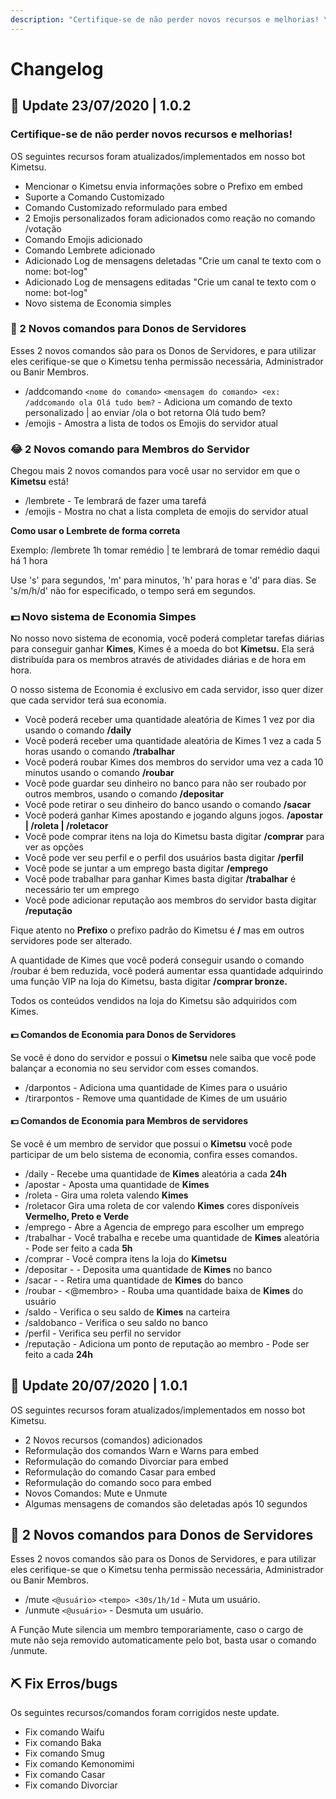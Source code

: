 ```yaml
---
description: "Certifique-se de não perder novos recursos e melhorias! \U0001F680"
---
```


# Changelog

## 🚀 Update 23/07/2020 \| 1.0.2

### Certifique-se de não perder novos recursos e melhorias!

OS seguintes recursos foram atualizados/implementados em nosso bot Kimetsu.

* Mencionar o Kimetsu envia informações sobre o Prefixo em embed
* Suporte a Comando Customizado
* Comando Customizado reformulado para embed
* 2 Emojis personalizados foram adicionados como reação no comando /votação
* Comando Emojis adicionado
* Comando Lembrete adicionado
* Adicionado Log de mensagens deletadas "Crie um canal te texto com o nome: bot-log"
* Adicionado Log de mensagens editadas "Crie um canal te texto com o nome: bot-log"
* Novo sistema de Economia simples

### 🔧 2 Novos comandos para Donos de Servidores

Esses 2 novos comandos são para os Donos de Servidores, e para utilizar eles cerifique-se que o Kimetsu tenha permissão necessária, Administrador ou Banir Membros.

* /addcomando `<nome do comando>` `<mensagem do comando> <ex: /addcomando ola Olá tudo bem?` - Adiciona um comando de texto personalizado \| ao enviar /ola o bot retorna Olá tudo bem?
* /emojis - Amostra a lista de todos os Emojis do servidor atual

### 😂 2 Novos comando para Membros do Servidor

Chegou mais 2 novos comandos para você usar no servidor em que o **Kimetsu** está!

* /lembrete   - Te lembrará de fazer uma tarefá
* /emojis - Mostra no chat a lista completa de emojis do servidor atual

**Como usar o Lembrete de forma correta**

Exemplo: /lembrete 1h tomar remédio \| te lembrará de tomar remédio daqui há 1 hora

Use 's' para segundos, 'm' para minutos, 'h' para horas e 'd' para dias. Se 's/m/h/d' não for especificado, o tempo será em segundos.

### 💵 Novo sistema de Economia Simpes

No nosso novo sistema de economia, você poderá completar tarefas diárias para conseguir ganhar **Kimes**, Kimes é a moeda do bot **Kimetsu.** Ela será distribuída para os membros através de atividades diárias e de hora em hora.

O nosso sistema de Economia é exclusivo em cada servidor, isso quer dizer que cada servidor terá sua economia.

* Você poderá receber uma quantidade aleatória de Kimes 1 vez por dia usando o comando **/daily**
* Você poderá receber uma quantidade aleatória de Kimes 1 vez a cada 5 horas usando o comando **/trabalhar**
* Você poderá roubar Kimes dos membros do servidor uma vez a cada 10 minutos usando o comando **/roubar**
* Você pode guardar seu dinheiro no banco para não ser roubado por outros membros, usando o comando **/depositar**
* Você pode retirar o seu dinheiro do banco usando o comando **/sacar**
* Você poderá ganhar Kimes apostando e jogando alguns jogos. **/apostar \| /roleta \| /roletacor**
* Você pode comprar itens na loja do Kimetsu basta digitar **/comprar** para ver as opções
* Você pode ver seu perfil e o perfil dos usuários basta digitar **/perfil**
* Você pode se juntar a um emprego basta digitar **/emprego**
* Você pode trabalhar para ganhar Kimes basta digitar **/trabalhar** é necessário ter um emprego
* Você pode adicionar reputação aos membros do servidor basta digitar **/reputação**

Fique atento no **Prefixo** o prefixo padrão do Kimetsu é **/** mas em outros servidores pode ser alterado.

A quantidade de Kimes que você poderá conseguir usando o comando /roubar é bem reduzida, você poderá aumentar essa quantidade adquirindo uma função VIP na loja do Kimetsu, basta digitar **/comprar bronze.**

Todos os conteúdos vendidos na loja do Kimetsu são adquiridos com Kimes.

#### 💵 Comandos de Economia para Donos de Servidores

Se você é dono do servidor e possui o **Kimetsu** nele saiba que você pode balançar a economia no seu servidor com esses comandos.

* /darpontos   - Adiciona uma quantidade de Kimes para o usuário
* /tirarpontos   - Remove uma quantidade de Kimes de um usuário

#### 💵 Comandos de Economia para Membros de servidores

Se você é um membro de servidor que possui o **Kimetsu** você pode participar de um belo sistema de economia, confira esses comandos.

* /daily - Recebe uma quantidade de **Kimes** aleatória a cada **24h**
* /apostar  - Aposta uma quantidade de **Kimes**
* /roleta  - Gira uma roleta valendo **Kimes**
* /roletacor   Gira uma roleta de cor valendo **Kimes** cores disponíveis **Vermelho, Preto e Verde**
* /emprego - Abre a Agencia de emprego para escolher um emprego
* /trabalhar - Você trabalha e recebe uma quantidade de **Kimes** aleatória - Pode ser feito a cada **5h**
* /comprar - Você compra itens la loja do **Kimetsu**
* /depositar -  - Deposita uma quantidade de **Kimes** no banco
* /sacar -  - Retira uma quantidade de **Kimes** do banco
* /roubar - &lt;@membro&gt; - Rouba uma quantidade baixa de **Kimes** do usuário
* /saldo - Verifica o seu saldo de **Kimes** na carteira
* /saldobanco - Verifica o seu saldo no banco
* /perfil - Verifica seu perfil no servidor
* /reputação - Adiciona um ponto de reputação ao membro - Pode ser feito a cada **24h**

## 🚀 Update 20/07/2020 \| 1.0.1

OS seguintes recursos foram atualizados/implementados em nosso bot Kimetsu.

* 2 Novos recursos \(comandos\) adicionados
* Reformulação dos comandos Warn e Warns para embed
* Reformulação do comando Divorciar para embed
* Reformulação do comando Casar para embed
* Reformulação do comando soco para embed
* Novos Comandos: Mute e Unmute
* Algumas mensagens de comandos são deletadas após 10 segundos

## 🔧 2 Novos comandos para Donos de Servidores

Esses 2 novos comandos são para os Donos de Servidores, e para utilizar eles cerifique-se que o Kimetsu tenha permissão necessária, Administrador ou Banir Membros.

*  /mute `<@usuário>` `<tempo> <30s/1h/1d` - Muta um usuário. 
* /unmute `<@usuário>` - Desmuta um usuário.

A Função Mute silencia um membro temporariamente, caso o cargo de mute não seja removido automaticamente pelo bot, basta usar o comando /unmute.

## ⛏️ Fix Erros/bugs

Os seguintes recursos/comandos foram corrigidos neste update.

* Fix comando Waifu
* Fix comando Baka
* Fix comando Smug
* Fix comando Kemonomimi
* Fix comando Casar
* Fix comando Divorciar



